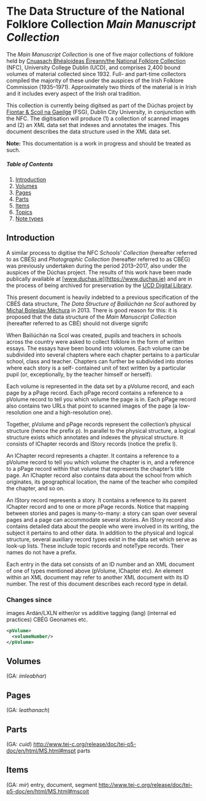 # The Data Structure of the National Folklore Collection *Main Manuscript Collection*

The *Main Manuscript Collection* is one of five major collections of folklore held by [Cnuasach Bhéaloideas Éireann/the National Folklore Collection](https://www.ucd.ie/irishfolklore/en/) (NFC), University College Dublin (UCD), and comprises 2,400 bound volumes of material collected since 1932. Full- and part-time collectors compiled the majority of these under the auspices of the Irish Folklore Commission (1935–1971). Approximately two thirds of the material is in Irish and it includes every aspect of the Irish oral tradition.

This collection is currently being digitsed as part of the Dúchas project by [Fiontar & Scoil na Gaeilge](http://www.dcu.ie/fiontar_scoilnagaeilge/) (FSG), Dublin City University, in conjunction with the NFC. The digitisation will produce (1) a collection of scanned images and (2) an XML data set that indexes and annotates the images. This document describes the data structure used in the XML data set.

**Note:** This documentation is a work in progress and should be treated as such.

##### Table of Contents  

1. [Introduction](#introduction)  
2. [Volumes](#volumes)  
3. [Pages](#pages)  
4. [Parts](#parts)  
5. [Items](#items)  
6. [Topics](#topics)  
7. [Note types](#notetypes)  

## Introduction 

A similar process to digitise the NFC *Schools' Collection* (hereafter referred to as CBÉS) and *Photographic Collection* (hereafter referred to as CBÉG) was previously undertaken during the period 2013–2017, also under the auspices of the Dúchas project. The results of this work have been made publically available at [www.duchas.ie](https://www.duchas.ie) and are in the process of being archived for preservation by the [UCD Digital Library](https://digital.ucd.ie/).

This present document is heavily indebted to a previous specification of the CBÉS data structure, *The Data Structure of Bailiúchán na Scol* authored by [Michal Boleslav Měchura](http://www.lexiconista.com) in 2013. There is good reason for this: it is proposed that the data structure of the *Main Manuscript Collection* (hereafter referred to as CBÉ) should not diverge signifc


When Bailiúchán na Scol was created, pupils and teachers in schools across the country were asked to collect folklore in the form of written essays. The essays have been bound into volumes. Each volume can be subdivided into several chapters where each chapter pertains to a particular school, class and teacher. Chapters can further be subdivided into stories where each story is a self- contained unit of text written by a particular pupil (or, exceptionally, by the teacher himself or herself).

Each volume is represented in the data set by a pVolume record, and each page by a pPage record. Each pPage record contains a reference to a pVolume record to tell you which volume the page is in. Each pPage record also contains two URLs that point to scanned images of the page (a low- resolution one and a high-resolution one).

Together, pVolume and pPage records represent the collection’s physical structure (hence the prefix p). In parallel to the physical structure, a logical structure exists which annotates and indexes the physical structure. It consists of lChapter records and lStory records (notice the prefix l).

An lChapter record represents a chapter. It contains a reference to a pVolume record to tell you which volume the chapter is in, and a reference to a pPage record within that volume that represents the chapter’s title page. An lChapter record also contains data about the school from which originates, its geographical location, the name of the teacher who compiled the chapter, and so on.

An lStory record represents a story. It contains a reference to its parent lChapter record and to one or more pPage records. Notice that mapping between stories and pages is many-to-many: a story can span over several pages and a page can accommodate several stories. An lStory record also contains detailed data about the people who were involved in its writing, the subject it pertains to and other data.
In addition to the physical and logical structure, several auxiliary record types exist in the data set which serve as look-up lists. These include topic records and noteType records. Their names do not have a prefix.

Each entry in the data set consists of an ID number and an XML document of one of types mentioned above (pVolume, lChapter etc). An element within an XML document may refer to another XML document with its ID number.
The rest of this document describes each record type in detail.

### Changes since
images
Ardán/LXLN
either/or vs additive tagging (lang) (internal ed practices)
CBÉG Geonames etc.


```xml
<pVolume>
  <volumeNumber/>
</pVolume>
```

## Volumes

(GA: *imleabhar*)

## Pages

(GA: *leathanach*)

## Parts

(GA: *cuid*)
http://www.tei-c.org/release/doc/tei-p5-doc/en/html/MS.html#mspt parts

## Items

(GA: *mír*) entry, document, segment
http://www.tei-c.org/release/doc/tei-p5-doc/en/html/MS.html#mscoit
